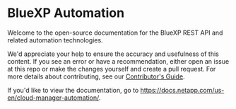 # BlueXP Automation

Welcome to the open-source documentation for the BlueXP REST API and related automation technologies.

We'd appreciate your help to ensure the accuracy and usefulness of this content. If you see an error or have a recommendation, either open an issue at this repo or make the changes yourself and create a pull request. For more details about contributing, see our [Contributor's Guide](https://docs.netapp.com/us-en/contribute/).

If you'd like to view the documentation, go to https://docs.netapp.com/us-en/cloud-manager-automation/.
